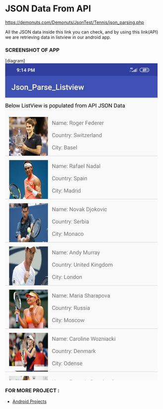 # JSON Data From API
https://demonuts.com/Demonuts/JsonTest/Tennis/json_parsing.php

All the JSON data inside this link you can check, and by using this link(API) we are retrieving data in listview in our android app.

### SCREENSHOT OF APP
[diagram]
<img src="https://github.com/Afaquejaya/Json_Parse_ListView/blob/master/ScreenShot/ListViewImage.jpeg" align="center" >

### FOR MORE PROJECT :
- [Android Projects](https://afaquejaya.github.io/)





